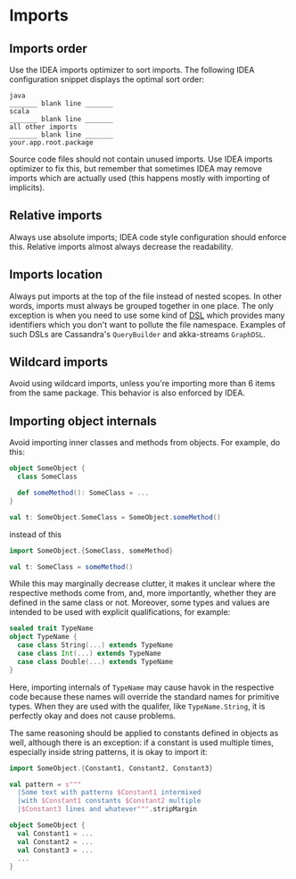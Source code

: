 # Imports

## Imports order

Use the IDEA imports optimizer to sort imports. The following IDEA configuration snippet displays the optimal sort order:

```
java
_______ blank line _______
scala
_______ blank line _______
all other imports
_______ blank line _______
your.app.root.package
```

Source code files should not contain unused imports. Use IDEA imports optimizer to fix this, but remember that sometimes IDEA may remove imports which are actually used (this happens mostly with importing of implicits).

## Relative imports

Always use absolute imports; IDEA code style configuration should enforce this. Relative imports almost always decrease the readability.

## Imports location

Always put imports at the top of the file instead of nested scopes. In other words, imports must always be grouped together in one place. The only exception is when you need to use some kind of [DSL](../patterns-and-architecture/domain-specific-languages.html) which provides many identifiers which you don't want to pollute the file namespace. Examples of such DSLs are Cassandra's `QueryBuilder` and akka-streams `GraphDSL`.

## Wildcard imports

Avoid using wildcard imports, unless you're importing more than 6 items from the same package. This behavior is also enforced by IDEA.

## Importing object internals

Avoid importing inner classes and methods from objects. For example, do this:

```scala
object SomeObject {
  class SomeClass

  def someMethod(): SomeClass = ...
}

val t: SomeObject.SomeClass = SomeObject.someMethod()
```

instead of this

```scala
import SomeObject.{SomeClass, someMethod}

val t: SomeClass = someMethod()
```

While this may marginally decrease clutter, it makes it unclear where the respective methods come from, and, more importantly, whether they are defined in the same class or not. Moreover, some types and values are intended to be used with explicit qualifications, for example:

```scala
sealed trait TypeName
object TypeName {
  case class String(...) extends TypeName
  case class Int(...) extends TypeName
  case class Double(...) extends TypeName
}
```

Here, importing internals of `TypeName` may cause havok in the respective code because these names will override the standard names for primitive types. When they are used with the qualifer, like `TypeName.String`, it is perfectly okay and does not cause problems.

The same reasoning should be applied to constants defined in objects as well, although there is an exception: if a constant is used multiple times, especially inside string patterns, it is okay to import it:

```scala
import SomeObject.{Constant1, Constant2, Constant3}

val pattern = s"""
  |Some text with patterns $Constant1 intermixed
  |with $Constant1 constants $Constant2 multiple
  |$Constant3 lines and whatever""".stripMargin

object SomeObject {
  val Constant1 = ...
  val Constant2 = ...
  val Constant3 = ...
  ...
}
```
